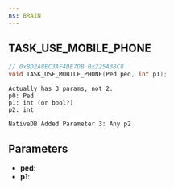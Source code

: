 ```yaml
---
ns: BRAIN
---
```

## TASK_USE_MOBILE_PHONE

```c
// 0xBD2A8EC3AF4DE7DB 0x225A38C8
void TASK_USE_MOBILE_PHONE(Ped ped, int p1);
```

```
Actually has 3 params, not 2.  
p0: Ped  
p1: int (or bool?)  
p2: int  
```

```
NativeDB Added Parameter 3: Any p2
```

## Parameters
* **ped**: 
* **p1**: 

